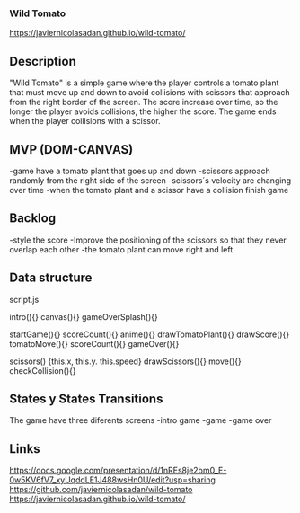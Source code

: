 ### Wild Tomato

https://javiernicolasadan.github.io/wild-tomato/

## Description

"Wild Tomato" is a simple game where the player controls a tomato plant that must move up and down to avoid collisions with scissors that approach from the right border of the screen. The score increase over time, so the longer the player avoids collisions, the higher the score. 
The game ends when the player collisions with a scissor.


## MVP (DOM-CANVAS)
-game have a tomato plant that goes up and down
-scissors approach randomly from the right side of the screen
-scissors´s velocity are changing over time
-when the tomato plant and a scissor have a collision finish game


## Backlog
-style the score
-Improve the positioning of the scissors so that they never overlap each other
-the tomato plant can move right and left


## Data structure
script.js

intro(){}
canvas(){}
gameOverSplash(){}

startGame(){}
scoreCount(){}
anime(){}
drawTomatoPlant(){}
drawScore(){}
tomatoMove(){}
scoreCount(){}
gameOver(){}

scissors() {this.x, this.y. this.speed}
drawScissors(){}
move(){}
checkCollision(){}


## States y States Transitions
The game have three diferents screens
-intro game
-game
-game over


## Links

https://docs.google.com/presentation/d/1nREs8je2bm0_E-0w5KV6fV7_xyUqddLE1J488wsHn0U/edit?usp=sharing
https://github.com/javiernicolasadan/wild-tomato
https://javiernicolasadan.github.io/wild-tomato/
